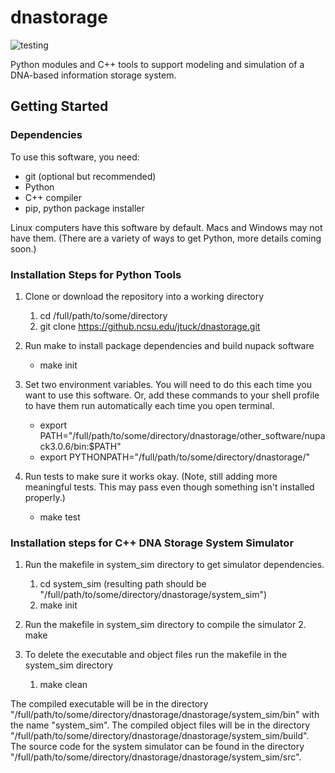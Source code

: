 # dnastorage
![testing](https://github.ncsu.edu/dna-based-storage/dnastorage/actions/workflows/makefile.yml/badge.svg)


Python modules and C++ tools to support modeling and simulation of a DNA-based information storage system.

## Getting Started

### Dependencies

To use this software, you need:
- git (optional but recommended)
- Python
- C++ compiler
- pip, python package installer

Linux computers have this software by default. Macs and Windows may not have them. (There are a variety of ways to get Python, more details coming soon.)

### Installation Steps for Python Tools

1. Clone or download the repository into a working directory

      1. cd /full/path/to/some/directory
      2. git clone https://github.ncsu.edu/jtuck/dnastorage.git

2. Run make to install package dependencies and build nupack software

      - make init

3. Set two environment variables. You will need to do this each time you want to use this software. Or, add these commands to your shell profile to have them run automatically each time you open terminal.

      - export PATH="/full/path/to/some/directory/dnastorage/other_software/nupack3.0.6/bin:$PATH"
      - export PYTHONPATH="/full/path/to/some/directory/dnastorage/"

  
4. Run tests to make sure it works okay. (Note, still adding more meaningful tests.  This may pass even though something isn't installed properly.)

      - make test

### Installation steps for C++ DNA Storage System Simulator

1. Run the makefile in system_sim directory to get simulator dependencies.

    1. cd system_sim (resulting path should be "/full/path/to/some/directory/dnastorage/system_sim")
    2. make init

2. Run the makefile in system_sim directory to compile the simulator
   2. make

3. To delete the executable and object files run the makefile in the system_sim directory
   1. make clean


The compiled executable will be in the directory "/full/path/to/some/directory/dnastorage/dnastorage/system_sim/bin" with the name "system_sim".
The compiled object files will be in the directory "/full/path/to/some/directory/dnastorage/dnastorage/system_sim/build".
The source code for the system simulator can be found in the directory "/full/path/to/some/directory/dnastorage/dnastorage/system_sim/src".
